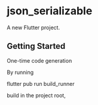# json_serializable

A new Flutter project.

## Getting Started

One-time code generation

By running 

flutter pub run build_runner 

build in the project root,
